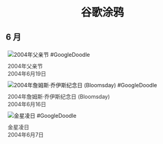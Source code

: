 
<h1 align="center"> 谷歌涂鸦 </h1>




## 6 月

<div class="image">


<img src="" alt="2004年父亲节 #GoogleDoodle" style="margin: 5px"/>
<div class="info" style="font-size: 14px; color:#333333; margin:5px"><div class="title">2004年父亲节</div><div class="date">2004年6月19日</div></div>

<img src="" alt="2004年詹姆斯·乔伊斯纪念日 (Bloomsday) #GoogleDoodle" style="margin: 5px"/>
<div class="info" style="font-size: 14px; color:#333333; margin:5px"><div class="title">2004年詹姆斯·乔伊斯纪念日 (Bloomsday)</div><div class="date">2004年6月16日</div></div>

<img src="" alt="金星凌日 #GoogleDoodle" style="margin: 5px"/>
<div class="info" style="font-size: 14px; color:#333333; margin:5px"><div class="title">金星凌日</div><div class="date">2004年6月7日</div></div>

</div>








